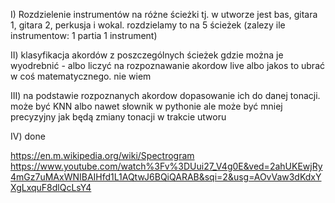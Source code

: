 I) Rozdzielenie instrumentów na różne ścieżki tj. w utworze jest bas, gitara 1, gitara 2, perkusja i wokal. rozdzielamy to na 5 ścieżek (zalezy ile instrumentow: 1 partia 1 instrument)

II) klasyfikacja akordów z poszczególnych ścieżek gdzie można je wyodrebnić - albo liczyć na rozpoznawanie akordow live albo jakos to ubrać w coś matematycznego. nie wiem

III) na podstawie rozpoznanych akordow dopasowanie ich do danej tonacji. może być KNN albo nawet słownik w pythonie ale może być mniej precyzyjny jak będą zmiany tonacji w trakcie utworu

IV) done

https://en.m.wikipedia.org/wiki/Spectrogram
https://www.youtube.com/watch%3Fv%3DUui27_V4g0E&ved=2ahUKEwjRy4mGz7uMAxWNIBAIHfd1L1AQtwJ6BQiQARAB&sqi=2&usg=AOvVaw3dKdxYXgLxquF8dlQcLsY4